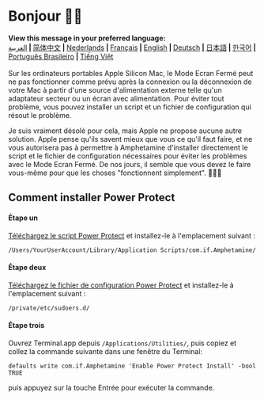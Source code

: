 # Bonjour 👋🏼
<b>View this message in your preferred language:</b><br><a href="https://x74353.github.io/Amphetamine-Power-Protect/Localized/PowerProtectInstall_Arabic.html">العربية</a><b> | </b><a href="https://x74353.github.io/Amphetamine-Power-Protect/Localized/PowerProtectInstall_ChineseSimplified.html">简体中文<a><b> | </b><a href="https://x74353.github.io/Amphetamine-Power-Protect/Localized/PowerProtectInstall_Dutch.html">Nederlands</a><b> | </b><a href="https://x74353.github.io/Amphetamine-Power-Protect/Localized/PowerProtectInstall_French.html">Français</a><b> | </b><a href="https://x74353.github.io/Amphetamine-Power-Protect/">English</a><b> | </b><a href="https://x74353.github.io/Amphetamine-Power-Protect/Localized/PowerProtectInstall_German.html">Deutsch</a><b> | </b><a href="https://x74353.github.io/Amphetamine-Power-Protect/Localized/PowerProtectInstall_Japanese.html">日本語</a><b> | </b><a href="https://x74353.github.io/Amphetamine-Power-Protect/Localized/PowerProtectInstall_Korean.html">한국어</a><b> | </b><a href="https://x74353.github.io/Amphetamine-Power-Protect/Localized/PowerProtectInstall_Portuguese.html">Português Brasileiro</a><b> | </b><a href="https://x74353.github.io/Amphetamine-Power-Protect/Localized/PowerProtectInstall_Vietnamese.html">Tiếng Việt</a>
<br><br>
Sur les ordinateurs portables Apple Silicon Mac, le Mode Ecran Fermé peut ne pas fonctionner comme prévu après la connexion ou la déconnexion de votre Mac à partir d'une source d'alimentation externe telle qu'un adaptateur secteur ou un écran avec alimentation. Pour éviter tout problème, vous pouvez installer un script et un fichier de configuration qui résout le problème.

Je suis vraiment désolé pour cela, mais Apple ne propose aucune autre solution. Apple pense qu'ils savent mieux que vous ce qu'il faut faire, et ne vous autorisera pas à permettre à Amphetamine d'installer directement le script et le fichier de configuration nécessaires pour éviter les problèmes avec le Mode Ecran Fermé. De nos jours, il semble que vous devez le faire vous-même pour que les choses "fonctionnent simplement". 🔨💪🏼

## Comment installer Power Protect

<h4>Étape un</h4>
<a href="https://raw.githubusercontent.com/x74353/Amphetamine/master/Files/PowerProtect_Script.zip">Téléchargez le script Power Protect</a> et installez-le à l'emplacement suivant :<br>

```
/Users/YourUserAccount/Library/Application Scripts/com.if.Amphetamine/
```

<h4>Étape deux</h4>

<a href="https://raw.githubusercontent.com/x74353/Amphetamine/master/Files/PowerProtect_Configuration.zip">Téléchargez le fichier de configuration Power Protect</a> et installez-le à l'emplacement suivant :

```
/private/etc/sudoers.d/
```

<h4>Étape trois</h4>

Ouvrez Terminal.app depuis ```/Applications/Utilities/```, puis copiez et collez la commande suivante dans une fenêtre du Terminal:

```
defaults write com.if.Amphetamine 'Enable Power Protect Install' -bool TRUE
```

puis appuyez sur la touche Entrée pour exécuter la commande.
